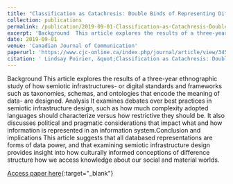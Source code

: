 ```yaml
---
title: "Classification as Catachresis: Double Binds of Representing Difference with Semiotic Infrastructure"
collection: publications
permalink: /publication/2019-09-01-Classification-as-Catachresis-Double-Binds-of-Representing-Difference-with-Semiotic-Infrastructure
excerpt: 'Background  This article explores the results of a three-year ethnographic study of how semiotic infrastructures- or digital standards and frameworks such as taxonomies, schemas, and ontologies that encode the meaning of data- are designed. Analysis  It examines debates over best practices in semiot...'
date: 2019-09-01
venue: 'Canadian Journal of Communication'
paperurl: 'https://www.cjc-online.ca/index.php/journal/article/view/3455'
citation: ' Lindsay Poirier, &quot;Classification as Catachresis: Double Binds of Representing Difference with Semiotic Infrastructure.&quot; Canadian Journal of Communication, 2019.'
---
```

Background  This article explores the results of a three-year ethnographic study of how semiotic infrastructures- or digital standards and frameworks such as taxonomies, schemas, and ontologies that encode the meaning of data- are designed. Analysis  It examines debates over best practices in semiotic infrastructure design, such as how much complexity adopted languages should characterize versus how restrictive they should be. It also discusses political and pragmatic considerations that impact what and how information is represented in an information system.Conclusion and implications This article suggests that all databased representations are forms of data power, and that examining semiotic infrastructure design provides insight into how culturally informed conceptions of difference structure how we access knowledge about our social and material worlds.

[Access paper here](https://www.cjc-online.ca/index.php/journal/article/view/3455){:target="_blank"}
